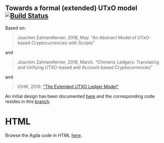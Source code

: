 ## Towards a formal (extended) UTxO model [![Build Status](https://travis-ci.com/omelkonian/formal-utxo.svg?branch=master)](https://travis-ci.com/omelkonian/formal-utxo)

Based on:
> Joachim Zahnentferner, 2018, May.
> "An Abstract Model of UTxO-based Cryptocurrencies with Scripts"

and
> Joachim Zahnentferner, 2018, March.
> "Chimeric Ledgers: Translating and Unifying UTXO-based and Account-based Cryptocurrencies"

and
> IOHK, 2019.
> ["The Extended UTXO Ledger Model"](https://hydra.iohk.io/job/Cardano/plutus/docs.extended-utxo-spec.x86_64-linux/latest/download-by-type/doc-pdf/extended-utxo-specification)

An initial design has been documented [here](http://omelkonian.github.io/data/publications/formal-utxo.pdf)
and the corresponding code resides in this [branch](https://github.com/omelkonian/formal-utxo/tree/TyDe-paper).

# HTML
Browse the Agda code in HTML [here](http://omelkonian.github.io/formal-utxo).
